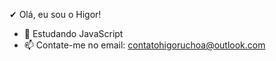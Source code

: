 ✔ Olá, eu sou o Higor!

- 🌱 Estudando JavaScript 
- 📫 Contate-me no email: contatohigoruchoa@outlook.com 

